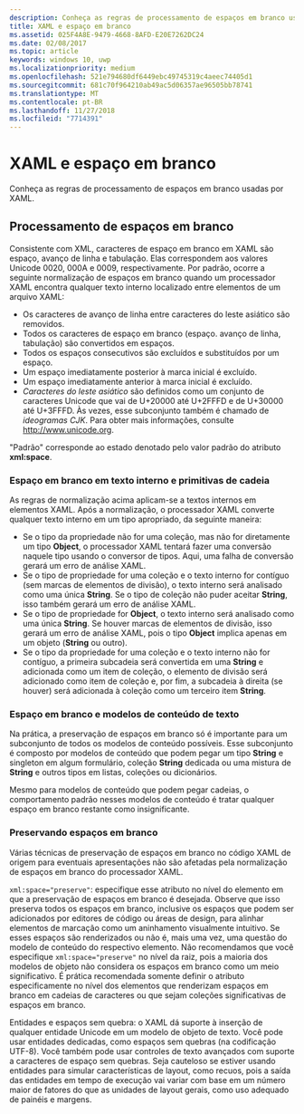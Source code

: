 ```yaml
---
description: Conheça as regras de processamento de espaços em branco usadas por XAML.
title: XAML e espaço em branco
ms.assetid: 025F4A8E-9479-4668-8AFD-E20E7262DC24
ms.date: 02/08/2017
ms.topic: article
keywords: windows 10, uwp
ms.localizationpriority: medium
ms.openlocfilehash: 521e794680df6449ebc49745319c4aeec74405d1
ms.sourcegitcommit: 681c70f964210ab49ac5d06357ae96505bb78741
ms.translationtype: MT
ms.contentlocale: pt-BR
ms.lasthandoff: 11/27/2018
ms.locfileid: "7714391"
---
```

# <a name="xaml-and-whitespace"></a>XAML e espaço em branco


Conheça as regras de processamento de espaços em branco usadas por XAML.

## <a name="whitespace-processing"></a>Processamento de espaços em branco

Consistente com XML, caracteres de espaço em branco em XAML são espaço, avanço de linha e tabulação. Elas correspondem aos valores Unicode 0020, 000A e 0009, respectivamente. Por padrão, ocorre a seguinte normalização de espaços em branco quando um processador XAML encontra qualquer texto interno localizado entre elementos de um arquivo XAML:

-   Os caracteres de avanço de linha entre caracteres do leste asiático são removidos.
-   Todos os caracteres de espaço em branco (espaço. avanço de linha, tabulação) são convertidos em espaços.
-   Todos os espaços consecutivos são excluídos e substituídos por um espaço.
-   Um espaço imediatamente posterior à marca inicial é excluído.
-   Um espaço imediatamente anterior à marca inicial é excluído.
-   *Caracteres do leste asiático* são definidos como um conjunto de caracteres Unicode que vai de U+20000 até U+2FFFD e de U+30000 até U+3FFFD. Às vezes, esse subconjunto também é chamado de *ideogramas CJK*. Para obter mais informações, consulte http://www.unicode.org.

"Padrão" corresponde ao estado denotado pelo valor padrão do atributo **xml:space**.

### <a name="whitespace-in-inner-text-and-string-primitives"></a>Espaço em branco em texto interno e primitivas de cadeia

As regras de normalização acima aplicam-se a textos internos em elementos XAML. Após a normalização, o processador XAML converte qualquer texto interno em um tipo apropriado, da seguinte maneira:

-   Se o tipo da propriedade não for uma coleção, mas não for diretamente um tipo **Object**, o processador XAML tentará fazer uma conversão naquele tipo usando o conversor de tipos. Aqui, uma falha de conversão gerará um erro de análise XAML.
-   Se o tipo de propriedade for uma coleção e o texto interno for contíguo (sem marcas de elementos de divisão), o texto interno será analisado como uma única **String**. Se o tipo de coleção não puder aceitar **String**, isso também gerará um erro de análise XAML.
-   Se o tipo de propriedade for **Object**, o texto interno será analisado como uma única **String**. Se houver marcas de elementos de divisão, isso gerará um erro de análise XAML, pois o tipo **Object** implica apenas em um objeto (**String** ou outro).
-   Se o tipo da propriedade for uma coleção e o texto interno não for contíguo, a primeira subcadeia será convertida em uma **String** e adicionada como um item de coleção, o elemento de divisão será adicionado como item de coleção e, por fim, a subcadeia à direita (se houver) será adicionada à coleção como um terceiro item **String**.

### <a name="whitespace-and-text-content-models"></a>Espaço em branco e modelos de conteúdo de texto

Na prática, a preservação de espaços em branco só é importante para um subconjunto de todos os modelos de conteúdo possíveis. Esse subconjunto é composto por modelos de conteúdo que podem pegar um tipo **String** e singleton em algum formulário, coleção **String** dedicada ou uma mistura de **String** e outros tipos em listas, coleções ou dicionários.

Mesmo para modelos de conteúdo que podem pegar cadeias, o comportamento padrão nesses modelos de conteúdo é tratar qualquer espaço em branco restante como insignificante.

### <a name="preserving-whitespace"></a>Preservando espaços em branco

Várias técnicas de preservação de espaços em branco no código XAML de origem para eventuais apresentações não são afetadas pela normalização de espaços em branco do processador XAML.

`xml:space="preserve"`: especifique esse atributo no nível do elemento em que a preservação de espaços em branco é desejada. Observe que isso preserva todos os espaços em branco, inclusive os espaços que podem ser adicionados por editores de código ou áreas de design, para alinhar elementos de marcação como um aninhamento visualmente intuitivo. Se esses espaços são renderizados ou não é, mais uma vez, uma questão do modelo de conteúdo do respectivo elemento. Não recomendamos que você especifique `xml:space="preserve"` no nível da raiz, pois a maioria dos modelos de objeto não considera os espaços em branco como um meio significativo. É prática recomendada somente definir o atributo especificamente no nível dos elementos que renderizam espaços em branco em cadeias de caracteres ou que sejam coleções significativas de espaços em branco.

Entidades e espaços sem quebra: o XAML dá suporte à inserção de qualquer entidade Unicode em um modelo de objeto de texto. Você pode usar entidades dedicadas, como espaços sem quebras (na codificação UTF-8). Você também pode usar controles de texto avançados com suporte a caracteres de espaço sem quebras. Seja cauteloso se estiver usando entidades para simular características de layout, como recuos, pois a saída das entidades em tempo de execução vai variar com base em um número maior de fatores do que as unidades de layout gerais, como uso adequado de painéis e margens.

